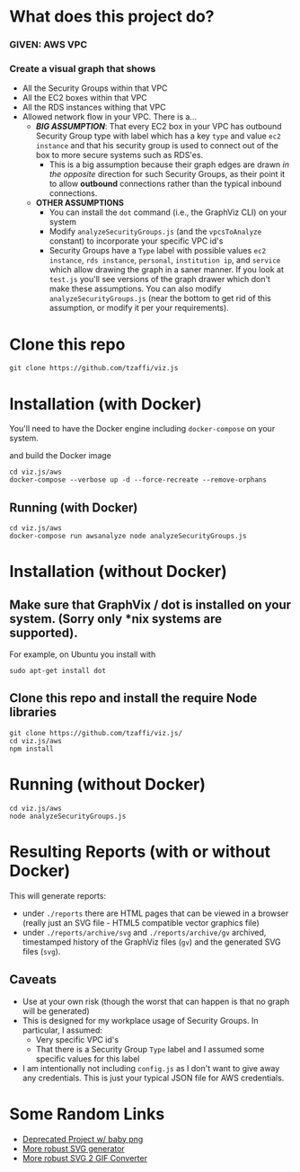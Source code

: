 # What does this project do?

### GIVEN: AWS VPC
### Create a visual graph that shows
* All the Security Groups within that VPC
* All the EC2 boxes within that VPC
* All the RDS instances withing that VPC
* Allowed network flow in your VPC. There is a...
   *  ***BIG ASSUMPTION***: That every EC2 box in your VPC has outbound Security Group type with label which has a key `type` and value `ec2 instance` and that his security group is used to connect out of the box to more secure systems such as RDS'es.
       * This is a big assumption because their graph edges are drawn *in the opposite* direction for such Security Groups, as their
       point it to allow **outbound** connections rather than the typical inbound connections.
   * **OTHER ASSUMPTIONS**
       * You can install the `dot` command (i.e., the GraphViz CLI) on your system
       * Modify `analyzeSecurityGroups.js` (and the `vpcsToAnalyze` constant) to incorporate your specific VPC id's
       * Security Groups have a `Type` label with possible values `ec2 instance`, `rds instance`, 
`personal`, `institution ip`, and `service` which allow drawing the graph in a saner manner. If you look at `test.js`
you'll see versions of the graph drawer which don't make these assumptions. You can also modify `analyzeSecurityGroups.js` (near the bottom to get rid of this assumption, or modify it per your requirements).

# Clone this repo 
```
git clone https://github.com/tzaffi/viz.js
```

# Installation (with Docker)
You'll need to have the Docker engine including `docker-compose` on your system.

and build the Docker image
```
cd viz.js/aws
docker-compose --verbose up -d --force-recreate --remove-orphans
```

## Running (with Docker)
```
cd viz.js/aws
docker-compose run awsanalyze node analyzeSecurityGroups.js
```

# Installation (without Docker)

## Make sure that GraphVix / dot is installed on your system. (Sorry only *nix systems are supported).
For example, on Ubuntu you install with
```
sudo apt-get install dot
```

## Clone this repo and install the require Node libraries
```
git clone https://github.com/tzaffi/viz.js/
cd viz.js/aws
npm install
```

# Running (without Docker)
```
cd viz.js/aws
node analyzeSecurityGroups.js
```

# Resulting Reports (with or without Docker)
This will generate reports:
* under `./reports` there are HTML pages that can be viewed in a browser (really just an SVG file - HTML5 compatible vector graphics file)
* under `./reports/archive/svg` and `./reports/archive/gv` archived, timestamped history of the GraphViz files (`gv`) and 
the generated SVG files (`svg`).

## Caveats

* Use at your own risk (though the worst that can happen is that no graph will be generated)
* This is designed for my workplace usage of Security Groups.  In particular, I assumed:
    * Very specific VPC id's
    * That there is a Security Group `Type` label and I assumed some specific values for this label
* I am intentionally not including `config.js` as I don't want to give away any credentials.
This is just your typical JSON file for AWS credentials.

# Some Random Links

* [Deprecated Project w/ baby png](http://mdaines.github.io/viz.js/)
* [More robust SVG generator](https://stamm-wilbrandt.de/GraphvizFiddle)
* [More robust SVG 2 GIF Converter](https://www.onlineconverter.com)
